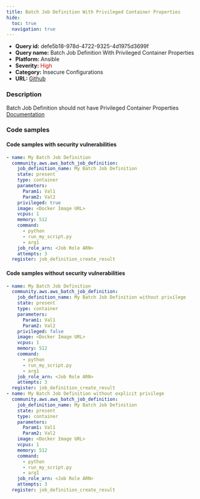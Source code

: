 ```yaml
---
title: Batch Job Definition With Privileged Container Properties
hide:
  toc: true
  navigation: true
---
```


<style>
  .highlight .hll {
    background-color: #ff171742;
  }
  .md-content {
    max-width: 1100px;
    margin: 0 auto;
  }
</style>

-   **Query id:** defe5b18-978d-4722-9325-4d1975d3699f
-   **Query name:** Batch Job Definition With Privileged Container Properties
-   **Platform:** Ansible
-   **Severity:** <span style="color:#C00">High</span>
-   **Category:** Insecure Configurations
-   **URL:** [Github](https://github.com/Checkmarx/kics/tree/master/assets/queries/ansible/aws/batch_job_definition_with_privileged_container_properties)

### Description
Batch Job Definition should not have Privileged Container Properties<br>
[Documentation](https://docs.ansible.com/ansible/latest/collections/community/aws/aws_batch_job_definition_module.html)

### Code samples
#### Code samples with security vulnerabilities
```yaml title="Postitive test num. 1 - yaml file" hl_lines="9"
- name: My Batch Job Definition
  community.aws.aws_batch_job_definition:
    job_definition_name: My Batch Job Definition
    state: present
    type: container
    parameters:
      Param1: Val1
      Param2: Val2
    privileged: true
    image: <Docker Image URL>
    vcpus: 1
    memory: 512
    command:
      - python
      - run_my_script.py
      - arg1
    job_role_arn: <Job Role ARN>
    attempts: 3
  register: job_definition_create_result

```


#### Code samples without security vulnerabilities
```yaml title="Negative test num. 1 - yaml file"
- name: My Batch Job Definition
  community.aws.aws_batch_job_definition:
    job_definition_name: My Batch Job Definition without privilege
    state: present
    type: container
    parameters:
      Param1: Val1
      Param2: Val2
    privileged: false
    image: <Docker Image URL>
    vcpus: 1
    memory: 512
    command:
      - python
      - run_my_script.py
      - arg1
    job_role_arn: <Job Role ARN>
    attempts: 3
  register: job_definition_create_result
- name: My Batch Job Definition without explicit privilege
  community.aws.aws_batch_job_definition:
    job_definition_name: My Batch Job Definition
    state: present
    type: container
    parameters:
      Param1: Val1
      Param2: Val2
    image: <Docker Image URL>
    vcpus: 1
    memory: 512
    command:
      - python
      - run_my_script.py
      - arg1
    job_role_arn: <Job Role ARN>
    attempts: 3
  register: job_definition_create_result

```
